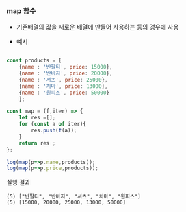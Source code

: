 



### map 함수   

- 기존배열의 값을 새로운 배열에 만들어 사용하는 등의 경우에 사용 

- 예시  

```javascript  

const products = [
    {name : '반팔티', price: 15000},
    {name : '반바지', price: 20000},
    {name : '셔츠', price: 25000},
    {name : '치마', price: 13000},
    {name : '원피스', price: 50000}
    ];

const map = (f,iter) => {
    let res =[];
    for (const a of iter){
        res.push(f(a));
    }
    return res ;
};

log(map(p=>p.name,products));
log(map(p=>p.price,products));

```  

실행 결과 
```  
(5) ["반팔티", "반바지", "셔츠", "치마", "원피스"]
(5) [15000, 20000, 25000, 13000, 50000]
```  



